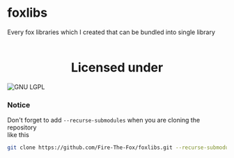 # foxlibs
Every fox libraries which I created that can be bundled into single library <br>
<br>
<h1 align="center">Licensed under</h1>

![GNU LGPL](https://www.gnu.org/graphics/lgplv3-with-text-154x68.png "License logo")

### Notice
Don't forget to add `--recurse-submodules` when you are cloning the repository <br>
like this
```bash
git clone https://github.com/Fire-The-Fox/foxlibs.git --recurse-submodules
````
